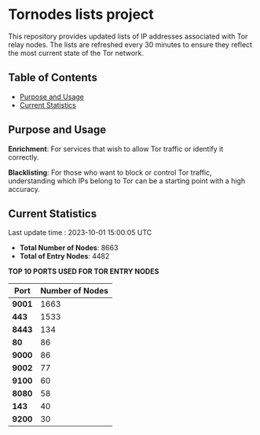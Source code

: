 # Tornodes lists project

This repository provides updated lists of IP addresses associated with Tor relay nodes. The lists are refreshed every 30 minutes to ensure they reflect the most current state of the Tor network.

## Table of Contents

- [Purpose and Usage](#purpose-and-usage)
- [Current Statistics](#current-statistics)


## Purpose and Usage

**Enrichment**: For services that wish to allow Tor traffic or identify it correctly.

**Blacklisting**: For those who want to block or control Tor traffic, understanding which IPs belong to Tor can be a starting point with a high accuracy.

## Current Statistics

Last update time : 2023-10-01 15:00:05 UTC

- **Total Number of Nodes**: 8663
- **Total of Entry Nodes**: 4482

**TOP 10 PORTS USED FOR TOR ENTRY NODES**

| **Port** | **Number of Nodes** |
|------|-----------------|
| **9001**   | 1663  |
| **443**   | 1533  |
| **8443**   | 134  |
| **80**   | 86  |
| **9000**   | 86  |
| **9002**   | 77  |
| **9100**   | 60  |
| **8080**   | 58  |
| **143**   | 40  |
| **9200**   | 30  |

